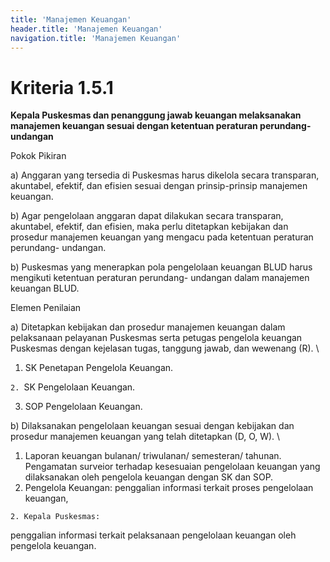 ```yaml
---
title: 'Manajemen Keuangan'
header.title: 'Manajemen Keuangan'
navigation.title: 'Manajemen Keuangan'
---
```


# Kriteria 1.5.1 
**Kepala Puskesmas dan penanggung jawab keuangan melaksanakan manajemen keuangan sesuai dengan ketentuan peraturan perundang-undangan** 



Pokok Pikiran 

a) Anggaran yang tersedia di Puskesmas harus dikelola secara transparan, akuntabel, efektif, dan efisien sesuai dengan prinsip-prinsip manajemen keuangan. 

b) Agar pengelolaan anggaran dapat dilakukan secara transparan, akuntabel, efektif, dan efisien, maka perlu ditetapkan kebijakan dan prosedur manajemen keuangan yang mengacu pada ketentuan peraturan perundang- undangan. 

b) Puskesmas yang menerapkan pola pengelolaan keuangan BLUD harus mengikuti ketentuan peraturan perundang- undangan dalam manajemen keuangan BLUD. 

Elemen Penilaian 




 a) Ditetapkan kebijakan dan prosedur manajemen keuangan dalam pelaksanaan pelayanan Puskesmas serta petugas pengelola keuangan  Puskesmas dengan kejelasan tugas, tanggung jawab, dan wewenang (R). \




1. SK Penetapan Pengelola Keuangan. 



`2. `SK Pengelolaan Keuangan.



3. SOP Pengelolaan Keuangan. 
 




 b) Dilaksanakan pengelolaan keuangan sesuai dengan kebijakan dan prosedur manajemen keuangan yang telah ditetapkan (D, O, W).  \




1. Laporan keuangan bulanan/ triwulanan/ semesteran/ tahunan. 
Pengamatan surveior terhadap kesesuaian pengelolaan keuangan yang dilaksanakan oleh pengelola keuangan dengan SK dan SOP. 
1. Pengelola Keuangan:  penggalian informasi terkait proses pengelolaan keuangan, 



`2. Kepala Puskesmas:` 



penggalian informasi terkait pelaksanaan pengelolaan keuangan oleh pengelola keuangan. 





